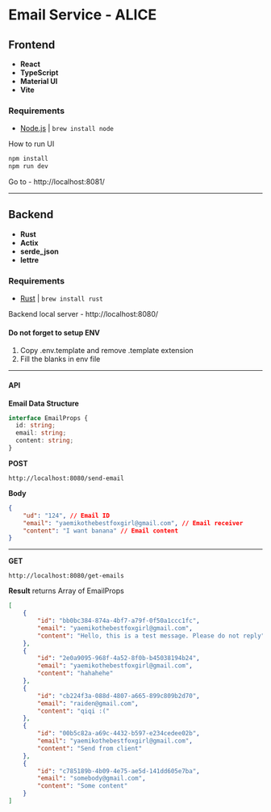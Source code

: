 # Email Service - ALICE

## Frontend

* **React**
* **TypeScript**
* **Material UI**
* **Vite**

### Requirements

* [Node.js](https://nodejs.org/en) | `brew install node`

How to run UI   

```sh
npm install
npm run dev
```

Go to - http://localhost:8081/   

---

## Backend

* **Rust**
* **Actix**
* **serde_json**
* **lettre**

### Requirements

* [Rust](https://www.rust-lang.org/) | `brew install rust`  

Backend local server - http://localhost:8080/  

#### Do not forget to setup ENV

1. Copy .env.template and remove .template extension
2. Fill the blanks in env file


---
#### API


**Email Data Structure**

```ts
interface EmailProps {
  id: string;
  email: string;
  content: string;
}
```

**POST**
```HTTP
http://localhost:8080/send-email
```

**Body**
```json
{
    "ud": "124", // Email ID
    "email": "yaemikothebestfoxgirl@gmail.com", // Email receiver
    "content": "I want banana" // Email content
}
```

---


**GET**

```HTTP
http://localhost:8080/get-emails
```

**Result** returns Array of EmailProps   
```json
[
    {
        "id": "bb0bc384-874a-4bf7-a79f-0f50a1ccc1fc",
        "email": "yaemikothebestfoxgirl@gmail.com",
        "content": "Hello, this is a test message. Please do not reply"
    },
    {
        "id": "2e0a9095-968f-4a52-8f0b-b45038194b24",
        "email": "yaemikothebestfoxgirl@gmail.com",
        "content": "hahahehe"
    },
    {
        "id": "cb224f3a-088d-4807-a665-899c809b2d70",
        "email": "raiden@gmail.com",
        "content": "qiqi :("
    },
    {
        "id": "00b5c82a-a69c-4432-b597-e234cedee02b",
        "email": "yaemikothebestfoxgirl@gmail.com",
        "content": "Send from client"
    },
    {
        "id": "c785189b-4b09-4e75-ae5d-141dd605e7ba",
        "email": "somebody@gmail.com",
        "content": "Some content"
    }
]
```